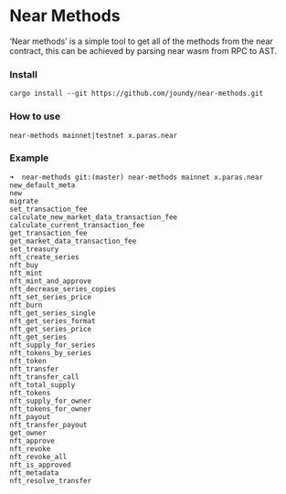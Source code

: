 
# Near Methods
‘Near methods’ is a simple tool to get all of the methods from the near contract, this can be achieved by parsing near wasm from RPC to AST.

### Install
```
cargo install --git https://github.com/joundy/near-methods.git
```
### How to use
```
near-methods mainnet|testnet x.paras.near
```
### Example
```
➜  near-methods git:(master) near-methods mainnet x.paras.near
new_default_meta
new
migrate
set_transaction_fee
calculate_new_market_data_transaction_fee
calculate_current_transaction_fee
get_transaction_fee
get_market_data_transaction_fee
set_treasury
nft_create_series
nft_buy
nft_mint
nft_mint_and_approve
nft_decrease_series_copies
nft_set_series_price
nft_burn
nft_get_series_single
nft_get_series_format
nft_get_series_price
nft_get_series
nft_supply_for_series
nft_tokens_by_series
nft_token
nft_transfer
nft_transfer_call
nft_total_supply
nft_tokens
nft_supply_for_owner
nft_tokens_for_owner
nft_payout
nft_transfer_payout
get_owner
nft_approve
nft_revoke
nft_revoke_all
nft_is_approved
nft_metadata
nft_resolve_transfer

```

